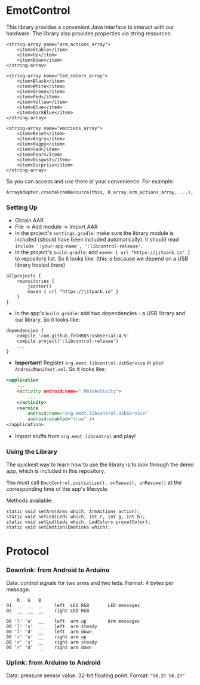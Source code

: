 # EmotControl

This library provides a convenient Java interface to interact with our hardware. The library also provides properties via string resources:

```
<string-array name="arm_actions_array">
    <item>Stable</item>
    <item>Up</item>
    <item>Down</item>
</string-array>

<string-array name="led_colors_array">
    <item>Black</item>
    <item>White</item>
    <item>Green</item>
    <item>Red</item>
    <item>Yellow</item>
    <item>Blue</item>
    <item>DarkBlue</item>
</string-array>

<string-array name="emotions_array">
    <item>Reset</item>
    <item>Angry</item>
    <item>Happy</item>
    <item>Sad</item>
    <item>Fear</item>
    <item>Disgust</item>
    <item>Surprise</item>
</string-array>
```

So you can access and use them at your convenience. For example:

```
ArrayAdapter.createFromResource(this, R.array.arm_actions_array, ...);
```

### Setting Up

* Obtain AAR
* File -> Add module -> Import AAR
* In the project's `settings.gradle`: make sure the library module is included (should have been included automatically). It should read `include ':your-app-name', ':libcontrol-release'`.
* In the project's `build.gradle`: add `maven { url "https://jitpack.io" }` to repository list. So it looks like: (this is because we depend on a USB library hosted there)

```
allprojects {
    repositories {
        jcenter()
        maven { url "https://jitpack.io" }
    }
}
```

* In the app's `build.gradle`: add two dependencies - a USB library and our library. So it looks like:

```
dependencies {
    compile 'com.github.felHR85:UsbSerial:4.5'
    compile project(':libcontrol-release')
    ...
}
```

* **Important!** Register `org.emot.libcontrol.UsbService` in your `AndroidManifest.xml`. So it looks like:

```xml
<application
    ...
    <activity android:name=".MainActivity">
        ...
    </activity>
    <service
        android:name="org.emot.libcontrol.UsbService"
        android:enabled="true" />
</application>
```
* Import stuffs from `org.emot.libcontrol` and play!

### Using the Library

The quickest way to learn how to use the library is to look through the demo app, which is included in this repository.

You must call `EmotControl.initialize(), onPause(), onResume()` at the corresponding time of the app's lifecycle.

Methods available:

```
static void setArm(Arms which, ArmActions action);
static void setLed(Leds which, int r, int g, int b);
static void setLed(Leds which, LedColors presetColor);
static void setEmotion(Emotions which);
```

# Protocol

### Downlink: from Android to Arduino

Data: control signals for two arms and two leds. Format: 4 bytes per message.

```text
    R   G   B
01  __  __  __    left  LED RGB       LED messages
02  __  __  __    right LED RGB

00 'l' 'u'  __    left  arm up        Arm messages
00 'l' 's'  __    left  arm steady
00 'l' 'd'  __    left  arm down
00 'r' 'u'  __    right arm up
00 'r' 's'  __    right arm steady
00 'r' 'd'  __    right arm down

```

### Uplink: from Arduino to Android

Data: pressure sensor value. 32-bit floating point. Format: `"%6.2f %6.2f"`
